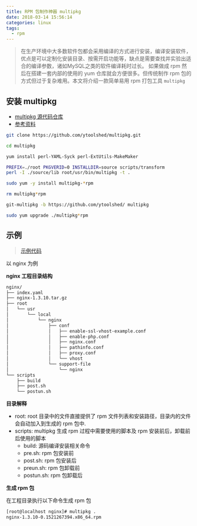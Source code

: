 ```yaml
---
title: RPM 包制作神器 multipkg
date: 2018-03-14 15:56:14
categories: linux
tags: 
  - rpm
---
```


> 在生产环境中大多数软件包都会采用编译的方式进行安装，编译安装软件，优点是可以定制化安装目录、按需开启功能等，缺点是需要查找并实验出适合的编译参数，诸如MySQL之类的软件编译耗时过长。 如果做成 rpm 然后在搭建一套内部的使用的 yum 仓库就会方便很多。但传统制作 rpm 包的方式但过于复杂难用。本文将介绍一款简单易用 rpm 打包工具 `multipkg`

<!-- more -->

## 安装 multipkg

- [multipkg 源代码仓库](https://github.com/ytoolshed/multipkg.git)
- [参考资料](https://yq.aliyun.com/articles/68346)

```bash
git clone https://github.com/ytoolshed/multipkg.git

cd multipkg

yum install perl-YAML-Syck perl-ExtUtils-MakeMaker

PREFIX=./root PKGVERID=0 INSTALLDIR=source scripts/transform
perl -I ./source/lib root/usr/bin/multipkg -t .

sudo yum -y install multipkg-*rpm

rm multipkg*rpm

git-multipkg -b https://github.com/ytoolshed/ multipkg

sudo yum upgrade ./multipkg*rpm
```

## 示例

> [示例代码](https://github.com/liwanggui/multipkg-examples.git)

以 nginx 为例

**nginx 工程目录结构**

```bash
nginx/
├── index.yaml
├── nginx-1.3.10.tar.gz
├── root
│   └── usr
│       └── local
│           └── nginx
│               ├── conf
│               │   ├── enable-ssl-vhost-example.conf
│               │   ├── enable-php.conf
│               │   ├── nginx.conf
│               │   ├── pathinfo.conf
│               │   ├── proxy.conf
│               │   └── vhost
│               └── support-file
│                   └── nginx
└── scripts
    ├── build
    ├── post.sh
    └── postun.sh
```

**目录解释**

- root: root 目录中的文件直接提供了 rpm 文件列表和安装路径，目录内的文件会自动加入到生成的 rpm 包中.
- scripts: multipkg 生成 rpm 过程中需要使用的脚本及 rpm 安装前后，卸载前后使用的脚本
  - build: 源码编译安装相关命令
  - pre.sh: rpm 包安装前
  - post.sh: rpm 包安装后
  - preun.sh: rpm 包卸载前
  - postun.sh: rpm 包卸载后

**生成 rpm 包**

在工程目录执行以下命令生成 rpm 包

```bash
[root@localhost nginx]# multipkg .
nginx-1.3.10-0.1521267394.x86_64.rpm
```
